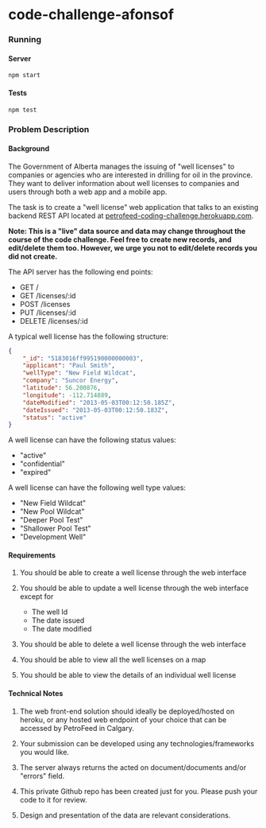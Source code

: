 # code-challenge-afonsof

### Running
#### Server
```
npm start
```

#### Tests
```
npm test
```

### Problem Description

#### Background

The Government of Alberta manages the issuing of "well licenses" to companies or agencies who are interested in drilling for oil in the province. They want to deliver information about well licenses to companies and users through both a web app and a mobile app.

The task is to create a "well license" web application that talks to an existing backend REST API located at [petrofeed-coding-challenge.herokuapp.com](http://petrofeed-coding-challenge.herokuapp.com). 

**Note: This is a "live" data source and data may change throughout the course of the code challenge. Feel free to create new records, and edit/delete them too. However, we urge you not to edit/delete records you did not create.** 

The API server has the following end points:

* GET /
* GET /licenses/:id
* POST /licenses
* PUT /licenses/:id
* DELETE /licenses/:id

A typical well license has the following structure:

```json
{
    "_id": "5183016ff995190000000003",
    "applicant": "Paul Smith",
    "wellType": "New Field Wildcat",
    "company": "Suncor Energy",
    "latitude": 56.200876,
    "longitude": -112.714889,
    "dateModified": "2013-05-03T00:12:50.185Z",
    "dateIssued": "2013-05-03T00:12:50.183Z",
    "status": "active"
}
```

A well license can have the following status values:

* "active"
* "confidential"
* "expired"


A well license can have the following well type values:

* "New Field Wildcat"
* "New Pool Wildcat"
* "Deeper Pool Test"
* "Shallower Pool Test"
* "Development Well"


#### Requirements

1. You should be able to create a well license through the web interface

2. You should be able to update a well license through the web interface except for
    * The well Id
    * The date issued
    * The date modified

3. You should be able to delete a well license through the web interface

4. You should be able to view all the well licenses on a map

5. You should be able to view the details of an individual well license


#### Technical Notes

1. The web front-end solution should ideally be deployed/hosted on heroku, or any hosted web endpoint of your choice that can be accessed by PetroFeed in Calgary.

2. Your submission can be developed using any technologies/frameworks you would like.

3. The server always returns the acted on document/documents and/or "errors" field.

4. This private Github repo has been created just for you. Please push your code to it for review.

5. Design and presentation of the data are relevant considerations.
